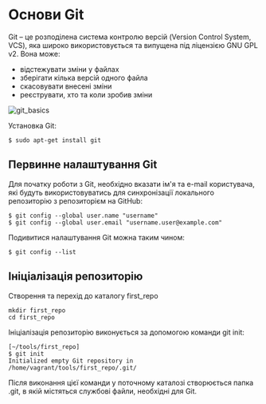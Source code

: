 # Основи Git

Git – це розподілена система контролю версій (Version Control System, VCS), яка
широко використовується та випущена під ліцензією GNU GPL v2. Вона може:

* відстежувати зміни у файлах
* зберігати кілька версій одного файла
* скасовувати внесені зміни
* реєструвати, хто та коли зробив зміни

![git_basics](https://pyneng.io/assets/images/git.png)


Установка Git:

```
$ sudo apt-get install git
```

## Первинне налаштування Git

Для початку роботи з Git, необхідно вказати ім'я та e-mail користувача, які
будуть використовуватись для синхронізації локального репозиторію з
репозиторієм на GitHub:

```
$ git config --global user.name "username"
$ git config --global user.email "username.user@example.com"
```

Подивитися налаштування Git можна таким чином:

```
$ git config --list
```

## Ініціалізація репозиторію

Створення та перехід до каталогу first_repo


```
mkdir first_repo
cd first_repo
```

Ініціалізація репозиторію виконується за допомогою команди git init:

```
[~/tools/first_repo]
$ git init
Initialized empty Git repository in /home/vagrant/tools/first_repo/.git/
```

Після виконання цієї команди у поточному каталозі створюється папка .git, в
якій містяться службові файли, необхідні для Git.

